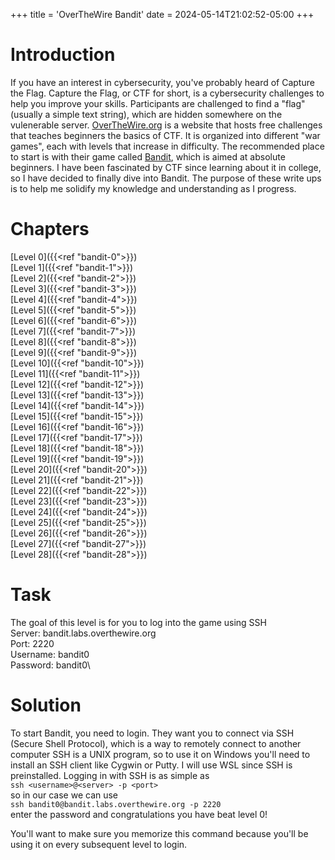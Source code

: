 +++
title = 'OverTheWire Bandit'
date = 2024-05-14T21:02:52-05:00
+++

# Introduction

If you have an interest in cybersecurity, you've probably heard of Capture the Flag. Capture the Flag, or CTF for short, is a cybersecurity challenges to help you improve your skills. Participants are challenged to find a "flag" (usually a simple text string), which are hidden somewhere on the vulenerable server. [OverTheWire.org](https://overthewire.org/wargames/) is a website that hosts free challenges that teaches beginners the basics of CTF. It is organized into different "war games", each with levels that increase in difficulty. The recommended place to start is with their game called [Bandit](https://overthewire.org/wargames/bandit/), which is aimed at absolute beginners. I have been fascinated by CTF since learning about it in college, so I have decided to finally dive into Bandit. The purpose of these write ups is to help me solidify my knowledge and understanding as I progress.

# Chapters

[Level 0]({{<ref "bandit-0">}})\
[Level 1]({{<ref "bandit-1">}})\
[Level 2]({{<ref "bandit-2">}})\
[Level 3]({{<ref "bandit-3">}})\
[Level 4]({{<ref "bandit-4">}})\
[Level 5]({{<ref "bandit-5">}})\
[Level 6]({{<ref "bandit-6">}})\
[Level 7]({{<ref "bandit-7">}})\
[Level 8]({{<ref "bandit-8">}})\
[Level 9]({{<ref "bandit-9">}})\
[Level 10]({{<ref "bandit-10">}})\
[Level 11]({{<ref "bandit-11">}})\
[Level 12]({{<ref "bandit-12">}})\
[Level 13]({{<ref "bandit-13">}})\
[Level 14]({{<ref "bandit-14">}})\
[Level 15]({{<ref "bandit-15">}})\
[Level 16]({{<ref "bandit-16">}})\
[Level 17]({{<ref "bandit-17">}})\
[Level 18]({{<ref "bandit-18">}})\
[Level 19]({{<ref "bandit-19">}})\
[Level 20]({{<ref "bandit-20">}})\
[Level 21]({{<ref "bandit-21">}})\
[Level 22]({{<ref "bandit-22">}})\
[Level 23]({{<ref "bandit-23">}})\
[Level 24]({{<ref "bandit-24">}})\
[Level 25]({{<ref "bandit-25">}})\
[Level 26]({{<ref "bandit-26">}})\
[Level 27]({{<ref "bandit-27">}})\
[Level 28]({{<ref "bandit-28">}})

<!--
[Level 29]({{<ref "bandit-29">}})
[Level 30]({{<ref "bandit-30">}})
[Level 31]({{<ref "bandit-31">}})
[Level 32]({{<ref "bandit-32">}})
[Level 33]({{<ref "bandit-33">}})
[Level 34]({{<ref "bandit-34">}}) -->

# Task

The goal of this level is for you to log into the game using SSH\
Server: bandit.labs.overthewire.org\
Port: 2220\
Username: bandit0\
Password: bandit0\

# Solution

To start Bandit, you need to login. They want you to connect via SSH (Secure Shell Protocol), which is a way to remotely connect to another computer SSH is a UNIX program, so to use it on Windows you'll need to install an SSH client like Cygwin or Putty. I will use WSL since SSH is preinstalled. Logging in with SSH is as simple as\
`ssh <username>@<server> -p <port>`\
so in our case we can use\
`ssh bandit0@bandit.labs.overthewire.org -p 2220`\
enter the password and congratulations you have beat level 0!

You'll want to make sure you memorize this command because you'll be using it on every subsequent level to login.
